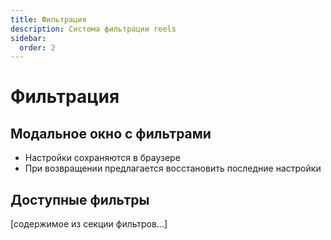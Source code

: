 ```yaml
---
title: Фильтрация
description: Система фильтрации reels
sidebar:
  order: 2
---
```


# Фильтрация

## Модальное окно с фильтрами
- Настройки сохраняются в браузере
- При возвращении предлагается восстановить последние настройки

## Доступные фильтры
[содержимое из секции фильтров...] 